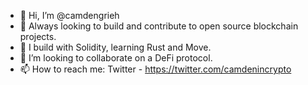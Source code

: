 - 👋 Hi, I’m @camdengrieh
- 👀 Always looking to build and contribute to open source blockchain projects.
- 🌱 I build with Solidity, learning Rust and Move.
- 💞️ I’m looking to collaborate on a DeFi protocol.
- 📫 How to reach me: Twitter - https://twitter.com/camdenincrypto

<!---
camdengrieh/camdengrieh is a ✨ special ✨ repository because its `README.md` (this file) appears on your GitHub profile.
You can click the Preview link to take a look at your changes.
--->

